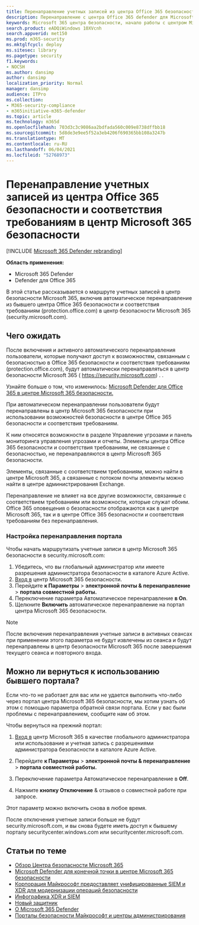 ```yaml
---
title: Перенаправление учетных записей из центра Office 365 безопасности и соответствия требованиям в новый центр Microsoft 365 безопасности
description: Перенаправление с центра Office 365 defender для Microsoft 365 безопасности.
keywords: Microsoft 365 центра безопасности, начало работы с центром Microsoft 365, перенаправление центра безопасности
search.product: eADQiWindows 10XVcnh
search.appverid: met150
ms.prod: m365-security
ms.mktglfcycl: deploy
ms.sitesec: library
ms.pagetype: security
f1.keywords:
- NOCSH
ms.author: dansimp
author: dansimp
localization_priority: Normal
manager: dansimp
audience: ITPro
ms.collection:
- M365-security-compliance
- m365initiative-m365-defender
ms.topic: article
ms.technology: m365d
ms.openlocfilehash: 703d3c3c9086aa2bdfada560c009e8738dffbb18
ms.sourcegitcommit: 5d8de3e9ee5f52a3eb4206f690365bb108a3247b
ms.translationtype: MT
ms.contentlocale: ru-RU
ms.lasthandoff: 06/04/2021
ms.locfileid: "52768973"
---
```

# <a name="redirecting-accounts-from-office-365-security-and-compliance-center-to-microsoft-365-security-center"></a>Перенаправление учетных записей из центра Office 365 безопасности и соответствия требованиям в центр Microsoft 365 безопасности

[!INCLUDE [Microsoft 365 Defender rebranding](../includes/microsoft-defender.md)]

**Область применения:**

- Microsoft 365 Defender
- Defender для Office 365

В этой статье рассказывается о маршруте учетных записей в центр безопасности Microsoft 365, включив автоматическое перенаправление из бывшего центра Office 365 безопасности и соответствия требованиям (protection.office.com) в центр безопасности Microsoft 365 (security.microsoft.com).

## <a name="what-to-expect"></a>Чего ожидать
После включения и активного автоматического перенаправления пользователи, которые получают доступ к возможностям, связанным с безопасностью в Office 365 безопасности и соответствия требованиям (protection.office.com), будут автоматически перенаправляться в центр безопасности Microsoft 365 ( https://security.microsoft.com) . .  

Узнайте больше о том, что изменилось: [Microsoft Defender для Office 365 в центре Microsoft 365 безопасности.](microsoft-365-security-center-mdo.md)

При автоматическом перенаправлении пользователи будут перенаправлены в центр Microsoft 365 безопасности при использовании возможностей безопасности в центре Office 365 безопасности и соответствия требованиям.

К ним относятся возможности в разделе Управление угрозами и панель мониторинга управления угрозами и отчеты. Элементы центра Office 365 безопасности и соответствия требованиям, не связанные с безопасностью, не перенаправляются в центр Microsoft 365 безопасности.

Элементы, связанные с соответствием требованиям, можно найти в центре Microsoft 365, а связанные с потоком почты элементы можно найти в центре администрирования Exchange.

Перенаправление не влияет на все другие возможности, связанные с соответствием требованиям или возможности, которые служат обоим. Office 365 оповещения о безопасности отображаются как в центре Microsoft 365, так и в центре Office 365 безопасности и соответствия требованиям без перенаправления.  

### <a name="set-up-portal-redirection"></a>Настройка перенаправления портала
Чтобы начать маршрутизать учетные записи в центр Microsoft 365 безопасности в security.microsoft.com:

1. Убедитесь, что вы глобальный администратор или имеете разрешения администратора безопасности в каталоге Azure Active.
2. [Вход в](https://security.microsoft.com/) центр Microsoft 365 безопасности.
3. Перейдите **к Параметры**  >  **электронной почты & перенаправление**  >  **портала совместной работы.**  
4. Переключение параметра Автоматическое перенаправление **в On**.
5. Щелкните **Включить** автоматическое перенаправление на портал центра Microsoft 365 безопасности.

> [!NOTE]
> После включения перенаправления учетные записи в активных сеансах при применении этого параметра не будут извлечены из сеанса и будут перенаправлены в центр безопасности Microsoft 365 после завершения текущего сеанса и повторного входа.

## <a name="can-i-go-back-to-using-the-former-portal"></a>Можно ли вернуться к использованию бывшего портала?
Если что-то не работает для вас или не удается выполнить что-либо через портал центра Microsoft 365 безопасности, мы хотим узнать об этом с помощью параметра обратной связи портала. Если у вас были проблемы с перенаправлением, сообщите нам об этом.

Чтобы вернуться на прежний портал:

1. [Вход в](https://security.microsoft.com/) центр Microsoft 365 в качестве глобального администратора или использование и учетная запись с разрешениями администратора безопасности в каталоге Azure Active.

2. Перейдите **к Параметры**  >  **электронной почты & перенаправление**  >  **портала совместной работы.**   

3. Переключение параметра Автоматическое перенаправление в **Off**.

4. Нажмите **кнопку Отключение** & отзывов о совместной работе при запросе.

Этот параметр можно включить снова в любое время.

После отключения учетные записи больше не будут security.microsoft.com, и вы снова будете иметь доступ к бывшему порталу securitycenter.windows.com или securitycenter.microsoft.com.

## <a name="related-information"></a>Статьи по теме
- [Обзор Центра безопасности Microsoft 365](overview-security-center.md)
- [Microsoft Defender для конечной точки в центре Microsoft 365 безопасности](microsoft-365-security-center-mde.md)
- [Корпорация Майкрософт предоставляет унифицированные SIEM и XDR для модернизации операций безопасности](https://www.microsoft.com/security/blog/?p=91813) 
- [Инфографика XDR и SIEM](https://afrait.com/blog/xdr-versus-siem/) 
- [Новый защитник](https://afrait.com/blog/the-new-defender/) 
- [О Microsoft 365 Defender](https://www.microsoft.com/microsoft-365/security/microsoft-365-defender) 
- [Порталы безопасности Майкрософт и центры администрирования](portals.md)
